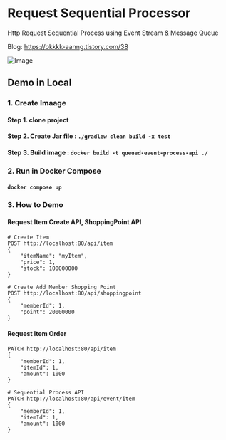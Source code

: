 # Request Sequential Processor

Http Request Sequential Process using Event Stream & Message Queue

Blog: https://okkkk-aanng.tistory.com/38

![Image](https://github.com/user-attachments/assets/ed77cbfd-2e50-4205-a302-41ffdefad216)



## Demo in Local

### 1. Create Imaage
#### Step 1. clone project
#### Step 2. Create Jar file : ```./gradlew clean build -x test```
#### Step 3. Build image : ```docker build -t queued-event-process-api ./```

### 2. Run in Docker Compose
#### ```docker compose up```

### 3. How to Demo
#### Request Item Create API, ShoppingPoint API

```
# Create Item
POST http://localhost:80/api/item
{
    "itemName": "myItem",
    "price": 1,
    "stock": 100000000
}
```

```
# Create Add Member Shopping Point
POST http://localhost:80/api/shoppingpoint
{
    "memberId": 1,
    "point": 20000000
}
```

#### Request Item Order

```
PATCH http://localhost:80/api/item
{
    "memberId": 1,
    "itemId": 1,
    "amount": 1000
}
```

```
# Sequential Process API
PATCH http://localhost:80/api/event/item
{
    "memberId": 1,
    "itemId": 1,
    "amount": 1000
}
```
